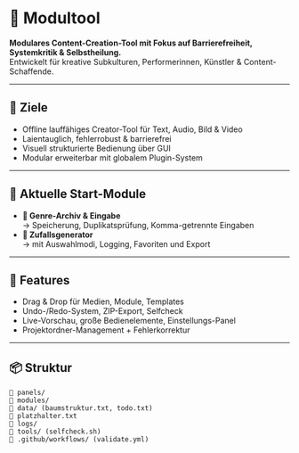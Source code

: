 # 🧰 Modultool

**Modulares Content-Creation-Tool mit Fokus auf Barrierefreiheit, Systemkritik & Selbstheilung.**  
Entwickelt für kreative Subkulturen, Performerinnen, Künstler & Content-Schaffende.

---

## 🎯 Ziele

- Offline lauffähiges Creator-Tool für Text, Audio, Bild & Video
- Laientauglich, fehlerrobust & barrierefrei
- Visuell strukturierte Bedienung über GUI
- Modular erweiterbar mit globalem Plugin-System

---

## 🧩 Aktuelle Start-Module

- **🎲 Genre-Archiv & Eingabe**  
  → Speicherung, Duplikatsprüfung, Komma-getrennte Eingaben  
- **🧠 Zufallsgenerator**  
  → mit Auswahlmodi, Logging, Favoriten und Export

---

## 🧠 Features

- Drag & Drop für Medien, Module, Templates
- Undo-/Redo-System, ZIP-Export, Selfcheck
- Live-Vorschau, große Bedienelemente, Einstellungs-Panel
- Projektordner-Management + Fehlerkorrektur

---

## 📦 Struktur

```text
📁 panels/
📁 modules/
📁 data/ (baumstruktur.txt, todo.txt)
📄 platzhalter.txt
📁 logs/
📁 tools/ (selfcheck.sh)
📁 .github/workflows/ (validate.yml)
